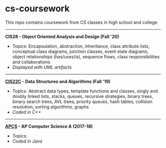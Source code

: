 # cs-coursework
This repo contains coursework from CS classes in high school and college

---
**CIS28 - Object Oriented Analysis and Design (Fall '20)**
  - Topics: Encapsulation, abstraction, inheritance, class attribute lists, conceptual class diagrams, junction classes, event state diagrams, object relationships (has/uses/is), sequence flows, class responsibilities and collaborations
  - *Displayed with UML artifacts*

---
**[CIS22C](https://github.com/kishore-srinivas/cs-coursework/tree/main/CIS22C) - Data Structures and Algorithms (Fall '19)**
  - Topics: Abstract data types, template functions and classes, singly and doubly linked lists, stacks, queues, recursive strategies, binary trees, binary search trees, AVL trees, priority queues, hash tables, collision resolution, sorting algorithms, graphs
  - *Coded in C++*

---
**[APCS](https://github.com/kishore-srinivas/cs-coursework/tree/main/APCS) - AP Computer Science A (2017-18)**
  - Topics: 
  - *Coded in Java*
